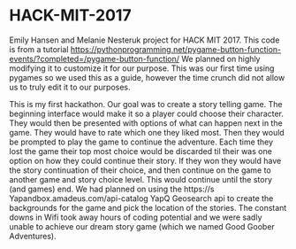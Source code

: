 # HACK-MIT-2017
Emily Hansen and Melanie Nesteruk project for HACK MIT 2017.
This code is from a tutorial https://pythonprogramming.net/pygame-button-function-events/?completed=/pygame-button-function/
We planned on highly modifying it to customize it for our purpose. This was our first time using pygames so we used this as a guide, however the time crunch did not allow us to truly edit it to our purposes. 

This is my first hackathon. Our goal was to create a story telling game. The beginning interface would make it so a player could choose their character. They would then be presented with options of what can happen next in the game. They would have to rate which one they liked most. Then they would be prompted to play the game to continue the adventure. Each time they lost the game their top most choice would be discarded til their was one option on how they could continue their story. If they won they would have the story continuation of their choice, and then continue on the game to another game and story choice level. This would continue until the story (and games) end. We had planned on using the https://s Yapandbox.amadeus.com/api-catalog YapQ Geosearch api to create the backgrounds for the game and pick the location of the stories. The constant downs in Wifi took away hours of coding potential and we were sadly unable to achieve our dream story game (which we named Good Goober Adventures).
